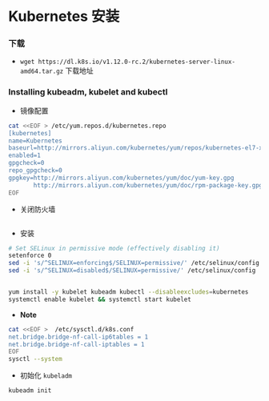 # Kubernetes 安装

### 下载

* `wget https://dl.k8s.io/v1.12.0-rc.2/kubernetes-server-linux-amd64.tar.gz` 下载地址

### Installing kubeadm, kubelet and kubectl

* 镜像配置

```bash
cat <<EOF > /etc/yum.repos.d/kubernetes.repo
[kubernetes]
name=Kubernetes
baseurl=http://mirrors.aliyun.com/kubernetes/yum/repos/kubernetes-el7-x86_64
enabled=1
gpgcheck=0
repo_gpgcheck=0
gpgkey=http://mirrors.aliyun.com/kubernetes/yum/doc/yum-key.gpg
       http://mirrors.aliyun.com/kubernetes/yum/doc/rpm-package-key.gpg
EOF
```

* 关闭防火墙

```bash

```

* 安装

```bash
# Set SELinux in permissive mode (effectively disabling it)
setenforce 0
sed -i 's/^SELINUX=enforcing$/SELINUX=permissive/' /etc/selinux/config
sed -i 's/^SELINUX=disabled$/SELINUX=permissive/' /etc/selinux/config


yum install -y kubelet kubeadm kubectl --disableexcludes=kubernetes
systemctl enable kubelet && systemctl start kubelet

```

* **Note**

```bash
cat <<EOF >  /etc/sysctl.d/k8s.conf
net.bridge.bridge-nf-call-ip6tables = 1
net.bridge.bridge-nf-call-iptables = 1
EOF
sysctl --system
```

* 初始化 `kubeladm`

```bash
kubeadm init
```

